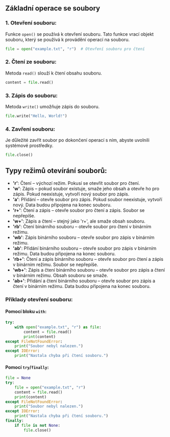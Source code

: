 ## Základní operace se soubory

### 1. Otevření souboru:

Funkce `open()` se používá k otevření souboru. Tato funkce vrací objekt souboru, který se používá k provádění operací na souboru.

```Python
file = open("example.txt", "r")  # Otevření souboru pro čtení
```

### 2. Čtení ze souboru:

Metoda `read()` slouží k čtení obsahu souboru.

```Python
content = file.read()
```


### 3. Zápis do souboru:

Metoda `write()` umožňuje zápis do souboru.

``` Python
file.write("Hello, World!")
```

### 4. Zavření souboru:

Je důležité zavřít soubor po dokončení operací s ním, abyste uvolnili systémové prostředky.

```Python
file.close()
```

## Typy režimů otevírání souborů:

- **'r'**: Čtení – výchozí režim. Pokusí se otevřít soubor pro čtení.
- **'w'**: Zápis – pokud soubor existuje, smaže jeho obsah a otevře ho pro zápis. Pokud neexistuje, vytvoří nový soubor pro zápis.
- **'a'**: Přidání – otevře soubor pro zápis. Pokud soubor neexistuje, vytvoří nový. Data budou připojena na konec souboru.
- **'r+'**: Čtení a zápis – otevře soubor pro čtení a zápis. Soubor se nepřepíše.
- **'w+'**: Zápis a čtení – stejný jako 'r+', ale smaže obsah souboru.
- **'rb'**: Čtení binárního souboru – otevře soubor pro čtení v binárním režimu.
- **'wb'**: Zápis binárního souboru – otevře soubor pro zápis v binárním režimu.
- **'ab'**: Přidání binárního souboru – otevře soubor pro zápis v binárním režimu. Data budou připojena na konec souboru.
- **'rb+'**: Čtení a zápis binárního souboru – otevře soubor pro čtení a zápis v binárním režimu. Soubor se nepřepíše.
- **'wb+'**: Zápis a čtení binárního souboru – otevře soubor pro zápis a čtení v binárním režimu. Obsah souboru se smaže.
- **'ab+'**: Přidání a čtení binárního souboru – otevře soubor pro zápis a čtení v binárním režimu. Data budou připojena na konec souboru.

### Příklady otevření souboru:
#### Pomocí bloku `with`:
```Python
try:
    with open("example.txt", "r") as file:
        content = file.read()
        print(content)
except FileNotFoundError:
    print("Soubor nebyl nalezen.")
except IOError:
    print("Nastala chyba při čtení souboru.")

```

#### Pomocí `try`/`finally`:
```Python
file = None
try:
    file = open("example.txt", "r")
    content = file.read()
    print(content)
except FileNotFoundError:
    print("Soubor nebyl nalezen.")
except IOError:
    print("Nastala chyba při čtení souboru.")
finally:
    if file is not None:
        file.close()

```